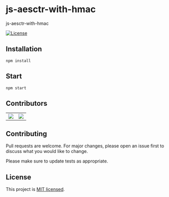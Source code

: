 # js-aesctr-with-hmac
js-aesctr-with-hmac

[![License](https://img.shields.io/badge/License-MIT-green.svg)](http://opensource.org/licenses/MIT)

## Installation

```
npm install
```

## Start

```
npm start
```

## Contributors

<table>
  <tr>
    <td align="center">
      <a href="https://github.com/mrcn04">
        <img src="https://avatars.githubusercontent.com/u/37182227?s=48&v=4">
      </a>
    </td>
    <td align="center">
      <a href="https://github.com/akdilsiz">
        <img src="https://avatars.githubusercontent.com/u/15758169?s=48&v=4">
      </a>
    </td>
  </tr>
  <table>

## Contributing
Pull requests are welcome. For major changes, please open an issue first to discuss what you would like to change.

Please make sure to update tests as appropriate.

## License

This project is [MIT licensed](http://opensource.org/licenses/MIT).
